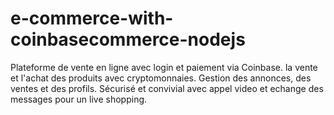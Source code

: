 # e-commerce-with-coinbasecommerce-nodejs
Plateforme de vente en ligne avec login et paiement via Coinbase. la vente et l'achat des produits avec cryptomonnaies. Gestion des annonces, des ventes et des profils. Sécurisé et convivial avec appel video et echange des messages pour un live shopping.
